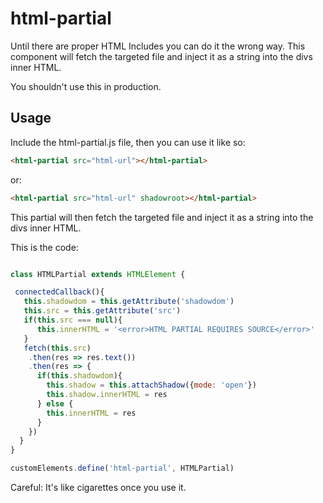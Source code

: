 # html-partial

Until there are proper HTML Includes you can do it the wrong way.  This component will fetch the targeted file and inject it as a string into the divs inner HTML.

You shouldn't use this in production. 

## Usage

Include the html-partial.js file, then you can use it like so: 

```html
<html-partial src="html-url"></html-partial>
```
or: 

```html
<html-partial src="html-url" shadowroot></html-partial>
```
This partial will then fetch the targeted file and inject it as a string into the divs inner HTML. 


This is the code:
```javascript

class HTMLPartial extends HTMLElement {

 connectedCallback(){
   this.shadowdom = this.getAttribute('shadowdom')
   this.src = this.getAttribute('src')
   if(this.src === null){
      this.innerHTML = '<error>HTML PARTIAL REQUIRES SOURCE</error>'
   }
   fetch(this.src)
    .then(res => res.text())
    .then(res => {
      if(this.shadowdom){
        this.shadow = this.attachShadow({mode: 'open'})
        this.shadow.innerHTML = res
      } else {
        this.innerHTML = res
      }
    })
  }
}

customElements.define('html-partial', HTMLPartial)
```
Careful: It's like cigarettes once you use it. 
